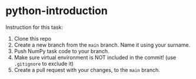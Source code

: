 # python-introduction

Instruction for this task:

1. Clone this repo
2. Create a new branch from the `main` branch. Name it using your surname.
3. Push NumPy task code to your branch.
4. Make sure virtual environment is NOT included in the commit! (use `.gitignore` to exclude it)
5. Create a pull request with your changes, to the `main` branch.
